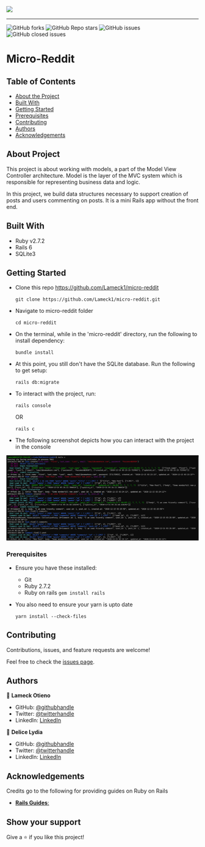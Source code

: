 ![](https://img.shields.io/badge/Microverse-blueviolet)

---

![GitHub forks](https://img.shields.io/github/forks/Lameck1/micro-reddit)
![GitHub Repo stars](https://img.shields.io/github/stars/Lameck1/micro-reddit)
![GitHub issues](https://img.shields.io/github/issues-raw/Lameck1/micro-reddit)
![GitHub closed issues](https://img.shields.io/github/issues-closed-raw/Lameck1/micro-reddit)

# Micro-Reddit

## Table of Contents

* [About the Project](#about-the-project)
* [Built With](#built-with)
* [Getting Started](#getting-started)
* [Prerequisites](#prerequisites)
* [Contributing](#contributing)
* [Authors](#authors)
* [Acknowledgements](#acknowledgements)

## About Project

This project is about working with models, a part of the Model View Controller architecture. Model is the layer of the MVC system which is responsible for representing business data and logic. 

In this project, we build data structures necessary to support creation of posts and users commenting on posts. It is a mini Rails app without the front end. 

## Built With

- Ruby v2.7.2
- Rails 6
- SQLite3

## Getting Started

* Clone this repo https://github.com/Lameck1/micro-reddit
    ```
    git clone https://github.com/Lameck1/micro-reddit.git
    ```
* Navigate to micro-reddit folder
    ```
    cd micro-reddit
    ```
* On the terminal, while in the 'micro-reddit' directory, run the following to install dependency:
    ```
    bundle install
    ```
* At this point, you still don't have the SQLite database. Run the following to get setup:
    ```
    rails db:migrate
    ```
* To interact with the project, run:
    ```
    rails console
    ```

    OR

    ```
    rails c
    ```

* The following screenshot depicts how you can interact with the project in the console

![screenshot](./app/assets/images/screenshot.png)


### Prerequisites

- Ensure you have these installed:
    - Git
    - Ruby 2.7.2
    - Ruby on rails ```gem install rails```

- You also need to ensure your yarn is upto date
    ```
    yarn install --check-files
    ```

## Contributing

Contributions, issues, and feature requests are welcome!

Feel free to check the [issues page](https://github.com/Lameck1/micro-reddit/issues).

## Authors

👤 **Lameck Otieno**
  - GitHub: [@githubhandle](https://github.com/Lameck1)
  - Twitter: [@twitterhandle](https://twitter.com/lameck721)
  - LinkedIn: [LinkedIn](https://www.linkedin.com/in/lameck-odhiambo-642b7077/)

👤 **Delice Lydia**
  - GitHub: [@githubhandle](https://github.com/DeliceLydia)
  - Twitter: [@twitterhandle](https://twitter.com/lameck721)
  - LinkedIn: [LinkedIn](https://twitter.com/IngabireLydia3)

## Acknowledgements

Credits go to the following for providing guides on Ruby on Rails
  - [**Rails Guides**:](https://guides.rubyonrails.org/active_record_basics.html)

## Show your support

Give a ⭐️ if you like this project!
